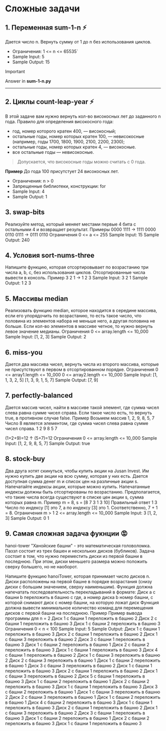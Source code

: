 # Сложные задачи

## 1. Переменная sum-1-n :zap:

Дается число n. Вернуть сумму от 1 до n без использования циклов.

- Ограничения: 1 <= n <= 65535`
- Sample Input: 5
- Sample Output: 15

> [!IMPORTANT]
> Answer in **sum-1-n.py**</mark>

___

## 2. Циклы count-leap-year :zap:
В этой задаче вам нужно вернуть кол-во високосных лет до заданного n года.
Правило для определения високосного года:

- год, номер которого кратен 400, — високосный;
- остальные годы, номер которых кратен 100, — невисокосные (например, годы 1700, 1800, 1900, 2100, 2200, 2300);
- остальные годы, номер которых кратен 4, — високосные.
- все остальные годы — невисокосные.

>Допускается, что високосные годы можно считать с 0 года.

**Пример**
До года 100 присутстует 24 високосных лет.

- Ограничения: n > 0
- Запрещенные библиотеки, конструкции: for
- Sample Input: 4
- Sample Output: 1






## 3. swap-bits

Реализуйте метод, который меняет местами первые 4 бита с остальными 4 и возвращает результат.
Примеры
0000 1111 -> 1111 0000
0110 0111 -> 0111 0110
Ограничения
0 <= a <= 255
Sample Input:
15
Sample Output:
240






## 4. Условия sort-nums-three 
Напишите функцию, которая отсортировывает по возрастанию три числа a, b, c, без использования циклов.
Отсортированные числа вывести в консоль.
Пример
3 2 1 -> 1 2 3
Sample Input:
3 2 1
Sample Output:
1 2 3







## 5. Массивы median 
Реализовать функцию median, которое находится в середине массива, если его упорядочить по возрастанию, то есть такое число, что половина из элементов набора не меньше него, а другая половина не больше.
Если кол-во элементов в массиве четное, то нужно вернуть левое значение медианы.
Ограничения
0 <= array.length <= 10_000
Sample Input:
[1, 2, 3]
Sample Output:
2




## 6. miss-you 
Дается два массива чисел, вернуть числа из второго массива, которые не присутствуют в первом в отсортированном порядке.
Ограничения
0 <= array1.length <= 10_000
0 <= array2.length <= 10_000
Sample Input:
[1, 1, 3, 2, 5]
[1, 3, 9, 1, 5, 7]
Sample Output:
[7, 9]



## 7. perfectly-balanced 

Дается массив чисел, найти в массиве такой элемент, где сумма чисел слева равна сумме чисел справа.
Если такое число есть, то вернуть true, в противном случае false.
Пример
Возьмем массив 1, 2, 9, 8, 5, 7
Число 8 является элементом, где сумма чисел слева равна сумме чисел справа.
1   2   9   8   5   7


(1+2+9)=12  ↑  (5+7)=12
Ограничения
0 <= array.length <= 10_000
Sample Input:
[1, 2, 9, 8, 5, 7]
Sample Output:
true



## 8. stock-buy 
Два друга хотят скинуться, чтобы купить акции на Jusan Invest. Им нужно купить две акции на всю сумму, которая у них есть.
Дается доступная сумма денег m и список цен на различные акции s. Напечатайте индексы акции, которые можно купить.
Напечатанные индексы должны быть отсортированы по возрастанию.
Предполагается, что такие числа всегда существуют в списке цен акции s, сумма которых равна m.
Пример
m = 8, s = [8 7 3 1 3 10]
Правильный ответ
1 3
Число по индексу [1] это 7, а по индексу [3] это 1. Соответственно, 7 + 1 = 8.
Ограничения
m > 1
2 <= array.length <= 10_000
Sample Input:
3
[1, 2, 3]
Sample Output:
0 1








	

## 9. Самая сложная задача фукнции :rage:
hanoi-tower 
"Ханойские башни" - это математическая головоломка. Паззл состоит из трех башен и нескольких дисков (бубликов).
Задача состоит в том, что нужно переместить диски из первой башни в последнюю. При этом, диски меньшего размера можно положить сверху большего, но не наоборот.

Напишите функцию hanoiTower, которая принимает число дисков n. Диски расположены на первой башне в порядке возрастания (снизу диски с большим значением, сверху наименьшим). Функция должна напечатать последовательность перекладываний в формате:
Диск a с башни b переложить в башню c
где,
а номер диска
b номер башни, с которой снимают диск
c номер башни, на которую ложат диск
Функция должна вывести минимальное количество команд для перемещения дисков с первой башни на последнюю.
Пример
Пример вывода программы для n = 2
Диск 1 с башни 1 переложить в башню 2
Диск 2 с башни 1 переложить в башню 3
Диск 1 с башни 2 переложить в башню 3
Ограничения
0 < n < 100
Sample Input:
5
Sample Output:
Диск 1 с башни 1 переложить в башню 3
Диск 2 с башни 1 переложить в башню 2
Диск 1 с башни 3 переложить в башню 2
Диск 3 с башни 1 переложить в башню 3
Диск 1 с башни 2 переложить в башню 1
Диск 2 с башни 2 переложить в башню 3
Диск 1 с башни 1 переложить в башню 3
Диск 4 с башни 1 переложить в башню 2
Диск 1 с башни 3 переложить в башню 2
Диск 2 с башни 3 переложить в башню 1
Диск 1 с башни 2 переложить в башню 1
Диск 3 с башни 3 переложить в башню 2
Диск 1 с башни 1 переложить в башню 3
Диск 2 с башни 1 переложить в башню 2
Диск 1 с башни 3 переложить в башню 2
Диск 5 с башни 1 переложить в башню 3
Диск 1 с башни 2 переложить в башню 1
Диск 2 с башни 2 переложить в башню 3
Диск 1 с башни 1 переложить в башню 3
Диск 3 с башни 2 переложить в башню 1
Диск 1 с башни 3 переложить в башню 2
Диск 2 с башни 3 переложить в башню 1
Диск 1 с башни 2 переложить в башню 1
Диск 4 с башни 2 переложить в башню 3
Диск 1 с башни 1 переложить в башню 3
Диск 2 с башни 1 переложить в башню 2
Диск 1 с башни 3 переложить в башню 2
Диск 3 с башни 1 переложить в башню 3
Диск 1 с башни 2 переложить в башню 1
Диск 2 с башни 2 переложить в башню 3
Диск 1 с башни 1 переложить в башню 3
